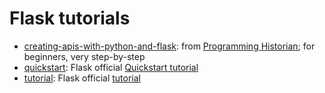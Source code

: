 # Flask tutorials

* [creating-apis-with-python-and-flask](https://github.com/mirianbr/flask-tutorials/tree/main/creating-apis-with-python-and-flask): from [Programming Historian](https://programminghistorian.org/en/lessons/creating-apis-with-python-and-flask); for beginners, very step-by-step
* [quickstart](https://github.com/mirianbr/flask-tutorials/tree/main/quickstart): Flask official [Quickstart tutorial](https://flask.palletsprojects.com/en/2.0.x/quickstart/)
* [tutorial](https://github.com/mirianbr/flask-tutorials/tree/main/tutorial): Flask official [tutorial](https://flask.palletsprojects.com/en/2.0.x/tutorial/)
